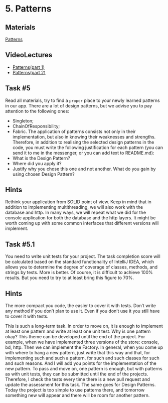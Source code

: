 # 5. Patterns

## Materials

[Patterns](https://refactoring.guru/design-patterns)

## VideoLectures
- [Patterns(part 1)](https://youtu.be/q5U92-p-a0s)
- [Patterns(part 2)](https://youtu.be/bR7M\_lv52S4)

## Task #5
Read all materials, try to find a `proper` place to your newly learned patterns in our app. There are a lot of design patterns, but we advise you to pay attention to the following ones:
- Singleton;
- ChainOfResponsibility;
- Fabric.
The application of patterns consists not only in their implementation, but also in knowing their weaknesses and strengths. Therefore, in addition to realising the selected design patterns in the code, you must write the following justification for each pattern (you can send it to me in the messenger, or you can add text to README.md): 
- What is the Design Pattern? 
- Where did you apply it? 
- Justify why you chose this one and not another. What do you gain by using chosen Design Pattern?
## Hints
Rethink your application from SOLID point of view. Keep in mind that in addition to implementing multithreading, we will also work with the database and http. In many ways, we will repeat what we did for the console application for both the database and the http layers. It might be worth coming up with some common interfaces that different versions will implement.

## Task #5.1
You need to write unit tests for your project. The task completion score will be calculated based on the standard functionality of IntelliJ IDEA, which allows you to determine the degree of coverage of classes, methods, and strings by tests. More is better. Of course, it is difficult to achieve 100% results. But you need to try to at least bring this figure to 70%.
## Hints
The more compact you code, the easier to cover it with tests. Don’t write any method if you don’t plan to use it. Even if you don’t use it you still have to cover it with tests.

This is such a long-term task. In order to move on, it is enough to implement at least one pattern and write at least one unit test.
Why is one pattern okay? This theme can be developed until the end of the project. For example, when we have implemented three versions of the store: console, bd, http. Then we can implement the Factory. 
In general, when you come up with where to hang a new pattern, just write that this way and that, for implementing such and such a pattern, for such and such classes for such and such reasons. And I will add you points for the implementation of the new pattern. 
To pass and move on, one pattern is enough, but with patterns as with unit tests, they can be submitted until the end of the projects. Therefore, I check the tests every time there is a new pull request and update the assessment for this task. 
The same goes for Design Patterns. Today the project is too simple to use patterns there, and tomorrow something new will appear and there will be room for another pattern.
